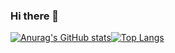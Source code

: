 ### Hi there 👋

<!--
**iamzhiyudong/iamzhiyudong** is a ✨ _special_ ✨ repository because its `README.md` (this file) appears on your GitHub profile.

Here are some ideas to get you started:

- 🔭 I’m currently working on ...
- 🌱 I’m currently learning ...
- 👯 I’m looking to collaborate on ...
- 🤔 I’m looking for help with ...
- 💬 Ask me about ...
- 📫 How to reach me: ...
- 😄 Pronouns: ...
- ⚡ Fun fact: ...
-->

[![Anurag's GitHub stats](https://github-readme-stats.vercel.app/api?username=iamzhiyudong&theme=vue&show_icon=true&hide=prs)](https://github.com/anuraghazra/github-readme-stats)[![Top Langs](https://github-readme-stats.vercel.app/api/top-langs/?username=iamzhiyudong&layout=compact)](https://github.com/anuraghazra/github-readme-stats)

